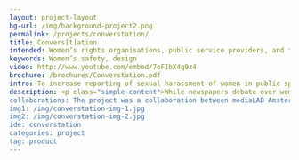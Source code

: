 ```yaml
---
layout: project-layout
bg-url: /img/background-project2.png
permalink: /projects/converstation/
title: Convers[t]ation
intended: Women’s rights organisations, public service providers, and the public at large
keywords: Women’s safety, design
video: http://www.youtube.com/embed/7oFIbX4q9z4
brochure: /brochures/Converstation.pdf
intro: To increase reporting of sexual harassment of women in public spaces, and ensure institutional linkages for the data to be used.
description: <p class="simple-content">While newspapers debate over women's safety, can we think of designing options to enhance a sense of safety of women in public spaces, without compromising their freedom?<p/><p class="simple-content">It is this question we explored in a cross-cultural design collaboration between two teams, one in Bangalore and the other in Amsterdam, comprising students of both Indian and Dutch nationalities. The focus of the team in Bangalore was to address under-reporting of sexual harassment of women in public spaces.</p><p class="simple-content">Outputs include prototype of an electronic panel, Convers[t]ation, for informally reporting cases of sexual harassment; and a white paper on the institutional support required for the panel.<p/>
collaborations: The project was a collaboration between mediaLAB Amsterdam, IIIT-B, and Fields of View
img1: /img/converstation-img-1.jpg
img2: /img/converstation-img-2.jpg
ide: converstation
categories: project
tag: product
---
```

